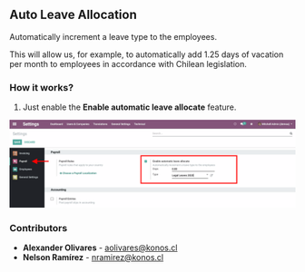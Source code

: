 ## Auto Leave Allocation
Automatically increment a leave type to the employees.

This will allow us, for example, to automatically add 1.25 days of vacation per
month to employees in accordance with Chilean legislation.

### How it works?
1. Just enable the **Enable automatic leave allocate** feature.

![Image 1](static/description/image_1.png)

### Contributors
- **Alexander Olivares** - <aolivares@konos.cl>
- **Nelson Ramírez** - <nramirez@konos.cl>

